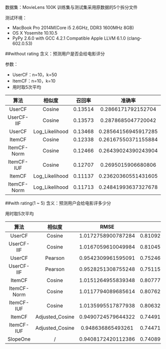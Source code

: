 数据集：MovieLens 100K
训练集与测试集采用原数据的5个拆分文件

测试环境：

- MacBook Pro 2014M(Core i5 2.6GHz, DDR3 1600MHz 8GB)
- OS X Yosemite 10.10.5
- PyPy 2.6.0 with GCC 4.2.1 Compatible Apple LLVM 6.1.0 (clang-602.0.53)

##without rating
含义：预测用户是否会给电影评分

参数：

- UserCF：n=10，k=50
- ItemCF：n=10，k=10
- 用时取5次平均

算法|相似度|召回率|准确率|覆盖率|流行度|用时
:-:|:-:|:-:|:-:|:-:|:-:|:-:
UserCF|Cosine|0.13514|0.2866171792152704|0.16602730959141065|5.507541117175693|00:05.0626288
UserCF-IIF|Cosine|0.13573|0.2878685047720042|0.1711167689292031|5.492427406007954|00:05.3667504
UserCF|Log_Likelihood|0.13468|0.28564156945917285|0.16929858711102133|5.501580031397434|00:05.277242
ItemCF|Cosine|0.12338|0.26167550371155884|0.16324410085177427|5.486000500415485|00:07.0688626
ItemCF-Norm|Cosine|0.12466|0.26439024390243904|0.1874637845291138|5.454006743376492|00:07.1008204
ItemCF-IUF|Cosine|0.12707|0.2695015906680806|0.15258763562635358|5.527588437593622|00:07.2313114
ItemCF|Log_Likelihood|0.11137|0.23620360551431605|0.16335171754981087|5.29807314048841|00:07.4533684
ItemCF-Norm|Log_Likelihood|0.11713|0.24841993637327678|0.19460464629923044|5.225886347615308|00:07.536508

##with rating(1 ~ 5)
含义：预测用户会给电影评多少分

用时取5次平均

算法|相似度|RMSE|MAE|用时
:-:|:-:|:-:|:-:|:-:
UserCF|Cosine|1.0172758900787284|0.8109225021493989|00:15.7952614
UserCF-IIF|Cosine|1.0167059610049984|0.8104586495073878|00:15.7893766
UserCF|Pearson|0.9542309961595091|0.7524638886803021|00:30.1705756
UserCF-IIF|Pearson|0.9528251308755248|0.7511555971112605|00:30.7653246
ItemCF|Cosine|1.0151264955839348|0.8077766740052722|00:31.6629762
ItemCF-Norm|Cosine|1.0117794089685614|0.8076235067994973|00:31.0185626
ItemCF-IUF|Cosine|1.0135995517877938|0.8063284591077498|00:33.4347016
ItemCF|Adjusted_Cosine|0.9490724579644322|0.7449194627796402|00:33.2034246
ItemCF-IUF|Adjusted_Cosine|0.948636865493261|0.7447154125865623|00:30.396375
SlopeOne|/|0.9408172420112386|0.7408973394201296|00:40.5982296
